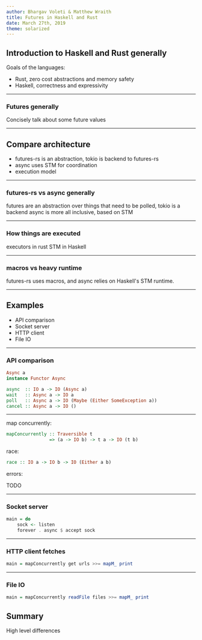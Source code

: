 ```yaml
---
author: Bhargav Voleti & Matthew Wraith
title: Futures in Haskell and Rust
date: March 27th, 2019
theme: solarized
---
```


## Introduction to Haskell and Rust generally

Goals of the languages:

- Rust, zero cost abstractions and memory safety
- Haskell, correctness and expressivity

---

### Futures generally

Concisely talk about some future values

---

## Compare architecture

- futures-rs is an abstraction, tokio is backend to futures-rs
- async uses STM for coordination
- execution model

---

### futures-rs vs async generally

futures are an abstraction over things that need to be polled, tokio is
a backend async is more all inclusive, based on STM

---

### How things are executed

executors in rust STM in Haskell

---

### macros vs heavy runtime

futures-rs uses macros, and async relies on Haskell's STM runtime.

---

## Examples

- API comparison
- Socket server
- HTTP client
- File IO

---

### API comparison

```haskell
Async a
instance Functor Async

async  :: IO a -> IO (Async a)
wait   :: Async a -> IO a
poll   :: Async a -> IO (Maybe (Either SomeException a))
cancel :: Async a -> IO ()
```

---

map concurrently:

```haskell
mapConcurrently :: Traversible t
                => (a -> IO b) -> t a -> IO (t b)
```

race:

```haskell
race :: IO a -> IO b -> IO (Either a b)
```

errors:

TODO

---

### Socket server

```haskell
main = do
    sock <- listen
    forever . async $ accept sock
```

---

### HTTP client fetches

```haskell
main = mapConcurrently get urls >>= mapM_ print
```

---

### File IO

```haskell
main = mapConcurrently readFile files >>= mapM_ print
```

## Summary

High level differences
